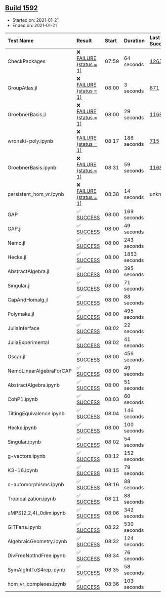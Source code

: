 ## [Build 1592](https://oscarci.mathematik.uni-kl.de/job/oscar-stable/1592/)

* Started on: 2021-01-21
* Ended on: 2021-01-21

| Test Name    | Result | Start | Duration | Last Success | First Failure |
|:-------------|:-------|:------|:---------|:-------------|:--------------|
| CheckPackages | ❌ [FAILURE (status = 1)](https://oscarci.mathematik.uni-kl.de/job/oscar-stable/1592/artifact/logs/build-1592/CheckPackages.log) | 07:59 | 64 seconds | [1263](https://oscarci.mathematik.uni-kl.de/job/oscar-stable/1263/) | [1264](https://oscarci.mathematik.uni-kl.de/job/oscar-stable/1264/) |
| GroupAtlas.jl | ❌ [FAILURE (status = 1)](https://oscarci.mathematik.uni-kl.de/job/oscar-stable/1592/artifact/logs/build-1592/GroupAtlas.jl.log) | 08:00 | 3 seconds | [871](https://oscarci.mathematik.uni-kl.de/job/oscar-stable/871/) | [872](https://oscarci.mathematik.uni-kl.de/job/oscar-stable/872/) |
| GroebnerBasis.jl | ❌ [FAILURE (status = 1)](https://oscarci.mathematik.uni-kl.de/job/oscar-stable/1592/artifact/logs/build-1592/GroebnerBasis.jl.log) | 08:00 | 29 seconds | [1168](https://oscarci.mathematik.uni-kl.de/job/oscar-stable/1168/) | [1169](https://oscarci.mathematik.uni-kl.de/job/oscar-stable/1169/) |
| wronski-poly.ipynb | ❌ [FAILURE (status = 1)](https://oscarci.mathematik.uni-kl.de/job/oscar-stable/1592/artifact/logs/build-1592/wronski-poly.ipynb.log) | 08:17 | 186 seconds | [715](https://oscarci.mathematik.uni-kl.de/job/oscar-stable/715/) | [716](https://oscarci.mathematik.uni-kl.de/job/oscar-stable/716/) |
| GroebnerBasis.ipynb | ❌ [FAILURE (status = 1)](https://oscarci.mathematik.uni-kl.de/job/oscar-stable/1592/artifact/logs/build-1592/GroebnerBasis.ipynb.log) | 08:31 | 59 seconds | [1168](https://oscarci.mathematik.uni-kl.de/job/oscar-stable/1168/) | [1169](https://oscarci.mathematik.uni-kl.de/job/oscar-stable/1169/) |
| persistent_hom_vr.ipynb | ❌ [FAILURE (status = 1)](https://oscarci.mathematik.uni-kl.de/job/oscar-stable/1592/artifact/logs/build-1592/persistent_hom_vr.ipynb.log) | 08:38 | 14 seconds | unknown | unknown |
| GAP | ✅ [SUCCESS](https://oscarci.mathematik.uni-kl.de/job/oscar-stable/1592/artifact/logs/build-1592/GAP.log) | 08:00 | 169 seconds |  |  |
| GAP.jl | ✅ [SUCCESS](https://oscarci.mathematik.uni-kl.de/job/oscar-stable/1592/artifact/logs/build-1592/GAP.jl.log) | 08:00 | 49 seconds |  |  |
| Nemo.jl | ✅ [SUCCESS](https://oscarci.mathematik.uni-kl.de/job/oscar-stable/1592/artifact/logs/build-1592/Nemo.jl.log) | 08:00 | 243 seconds |  |  |
| Hecke.jl | ✅ [SUCCESS](https://oscarci.mathematik.uni-kl.de/job/oscar-stable/1592/artifact/logs/build-1592/Hecke.jl.log) | 08:00 | 1853 seconds |  |  |
| AbstractAlgebra.jl | ✅ [SUCCESS](https://oscarci.mathematik.uni-kl.de/job/oscar-stable/1592/artifact/logs/build-1592/AbstractAlgebra.jl.log) | 08:00 | 395 seconds |  |  |
| Singular.jl | ✅ [SUCCESS](https://oscarci.mathematik.uni-kl.de/job/oscar-stable/1592/artifact/logs/build-1592/Singular.jl.log) | 08:00 | 71 seconds |  |  |
| CapAndHomalg.jl | ✅ [SUCCESS](https://oscarci.mathematik.uni-kl.de/job/oscar-stable/1592/artifact/logs/build-1592/CapAndHomalg.jl.log) | 08:00 | 88 seconds |  |  |
| Polymake.jl | ✅ [SUCCESS](https://oscarci.mathematik.uni-kl.de/job/oscar-stable/1592/artifact/logs/build-1592/Polymake.jl.log) | 08:00 | 495 seconds |  |  |
| JuliaInterface | ✅ [SUCCESS](https://oscarci.mathematik.uni-kl.de/job/oscar-stable/1592/artifact/logs/build-1592/JuliaInterface.log) | 08:02 | 22 seconds |  |  |
| JuliaExperimental | ✅ [SUCCESS](https://oscarci.mathematik.uni-kl.de/job/oscar-stable/1592/artifact/logs/build-1592/JuliaExperimental.log) | 08:02 | 41 seconds |  |  |
| Oscar.jl | ✅ [SUCCESS](https://oscarci.mathematik.uni-kl.de/job/oscar-stable/1592/artifact/logs/build-1592/Oscar.jl.log) | 08:00 | 456 seconds |  |  |
| NemoLinearAlgebraForCAP | ✅ [SUCCESS](https://oscarci.mathematik.uni-kl.de/job/oscar-stable/1592/artifact/logs/build-1592/NemoLinearAlgebraForCAP.log) | 08:00 | 49 seconds |  |  |
| AbstractAlgebra.ipynb | ✅ [SUCCESS](https://oscarci.mathematik.uni-kl.de/job/oscar-stable/1592/artifact/logs/build-1592/AbstractAlgebra.ipynb.log) | 08:00 | 51 seconds |  |  |
| CohP1.ipynb | ✅ [SUCCESS](https://oscarci.mathematik.uni-kl.de/job/oscar-stable/1592/artifact/logs/build-1592/CohP1.ipynb.log) | 08:03 | 60 seconds |  |  |
| TiltingEquivalence.ipynb | ✅ [SUCCESS](https://oscarci.mathematik.uni-kl.de/job/oscar-stable/1592/artifact/logs/build-1592/TiltingEquivalence.ipynb.log) | 08:04 | 146 seconds |  |  |
| Hecke.ipynb | ✅ [SUCCESS](https://oscarci.mathematik.uni-kl.de/job/oscar-stable/1592/artifact/logs/build-1592/Hecke.ipynb.log) | 08:00 | 100 seconds |  |  |
| Singular.ipynb | ✅ [SUCCESS](https://oscarci.mathematik.uni-kl.de/job/oscar-stable/1592/artifact/logs/build-1592/Singular.ipynb.log) | 08:02 | 54 seconds |  |  |
| g-vectors.ipynb | ✅ [SUCCESS](https://oscarci.mathematik.uni-kl.de/job/oscar-stable/1592/artifact/logs/build-1592/g-vectors.ipynb.log) | 08:12 | 152 seconds |  |  |
| K3-16.ipynb | ✅ [SUCCESS](https://oscarci.mathematik.uni-kl.de/job/oscar-stable/1592/artifact/logs/build-1592/K3-16.ipynb.log) | 08:15 | 79 seconds |  |  |
| c-automorphisms.ipynb | ✅ [SUCCESS](https://oscarci.mathematik.uni-kl.de/job/oscar-stable/1592/artifact/logs/build-1592/c-automorphisms.ipynb.log) | 08:16 | 88 seconds |  |  |
| Tropicalization.ipynb | ✅ [SUCCESS](https://oscarci.mathematik.uni-kl.de/job/oscar-stable/1592/artifact/logs/build-1592/Tropicalization.ipynb.log) | 08:21 | 88 seconds |  |  |
| uMPS(2,2,4)_0dim.ipynb | ✅ [SUCCESS](https://oscarci.mathematik.uni-kl.de/job/oscar-stable/1592/artifact/logs/build-1592/uMPS-2-2-4-_0dim.ipynb.log) | 08:06 | 342 seconds |  |  |
| GITFans.ipynb | ✅ [SUCCESS](https://oscarci.mathematik.uni-kl.de/job/oscar-stable/1592/artifact/logs/build-1592/GITFans.ipynb.log) | 08:22 | 530 seconds |  |  |
| AlgebraicGeometry.ipynb | ✅ [SUCCESS](https://oscarci.mathematik.uni-kl.de/job/oscar-stable/1592/artifact/logs/build-1592/AlgebraicGeometry.ipynb.log) | 08:32 | 124 seconds |  |  |
| DivFreeNotIndFree.ipynb | ✅ [SUCCESS](https://oscarci.mathematik.uni-kl.de/job/oscar-stable/1592/artifact/logs/build-1592/DivFreeNotIndFree.ipynb.log) | 08:34 | 76 seconds |  |  |
| SymAlgIntToS4rep.ipynb | ✅ [SUCCESS](https://oscarci.mathematik.uni-kl.de/job/oscar-stable/1592/artifact/logs/build-1592/SymAlgIntToS4rep.ipynb.log) | 08:35 | 58 seconds |  |  |
| hom_vr_complexes.ipynb | ✅ [SUCCESS](https://oscarci.mathematik.uni-kl.de/job/oscar-stable/1592/artifact/logs/build-1592/hom_vr_complexes.ipynb.log) | 08:36 | 103 seconds |  |  |
